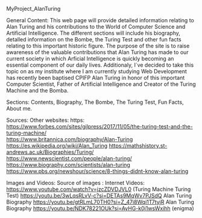  MyProject_AlanTuring

General Content: This web page will provide detailed information relating to Alan Turing and his contributions to the World of Computer Science and Artificial Intelligence. The different sections will include his biography, detalled information on the Bombe, the Turing Test and other fun facts relating to this important historic figure. The purpose of the site is to raise awareness of the valuable contributions that Alan Turing has made to our current society in which Arficial Intelligence is quickly becoming an essential component of our daily lives. Additionaly, I´ve decided to take this topic on as my institute where I am currently studying Web Development has recently been baptised CPIFP Alan Turing in honor of this important Computer Scientist, Father of Artificial Intelligence and Creator of the Turing Machine and the Bomba.

Sections: Contents, Biography, The Bombe, The Turing Test, Fun Facts, About me.

Sources: Other websites: https:    https://www.forbes.com/sites/gilpress/2017/11/05/the-turing-test-and-the-turing-machine/  
                                   https://www.britannica.com/biography/Alan-Turing 
                                   https://es.wikipedia.org/wiki/Alan_Turing
                                   https://mathshistory.st-andrews.ac.uk/Biographies/Turing/
                                   https://www.newscientist.com/people/alan-turing/
                                   https://www.biography.com/scientists/alan-turing
                                   https://www.pbs.org/newshour/science/8-things-didnt-know-alan-turing

Images and Videos: Source of images : Internet 
                              Videos: https://www.youtube.com/watch?v=jzcZDVDJVL0 (Turing Machine Turing Test)
                                      https://youtu.be/3wLqsRLvV-c?si=DETAs9MqWv7PJSdQ Alan Turing Biography
                                      https://youtu.be/gtRLmL70TH0?si=Z_47i8Wqi1T7tyjR Alan Turing Biography
                                      https://youtu.be/NDK78221OUk?si=AyHG-k0j1wsWxihh (enigma)
